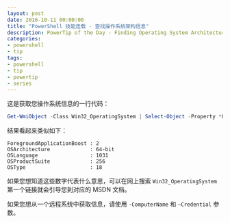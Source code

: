 ```yaml
---
layout: post
date: 2016-10-11 00:00:00
title: "PowerShell 技能连载 - 查找操作系统架构信息"
description: PowerTip of the Day - Finding Operating System Architecture Information
categories:
- powershell
- tip
tags:
- powershell
- tip
- powertip
- series
---
```

这是获取您操作系统信息的一行代码：

```powershell
Get-WmiObject -Class Win32_OperatingSystem | Select-Object -Property *OS*
```

结果看起来类似如下：

```
ForegroundApplicationBoost : 2
OSArchitecture             : 64-bit
OSLanguage                 : 1031
OSProductSuite             : 256
OSType                     : 18
```

如果您想知道这些数字代表什么意思，可以在网上搜索 `Win32_OperatingSystem` 第一个链接就会引导您到对应的 MSDN 文档。

如果您想从一个远程系统中获取信息，请使用 `-ComputerName` 和 `–Credential` 参数。

<!--本文国际来源：[Finding Operating System Architecture Information](http://community.idera.com/powershell/powertips/b/tips/posts/finding-operating-system-architecture-information)-->
